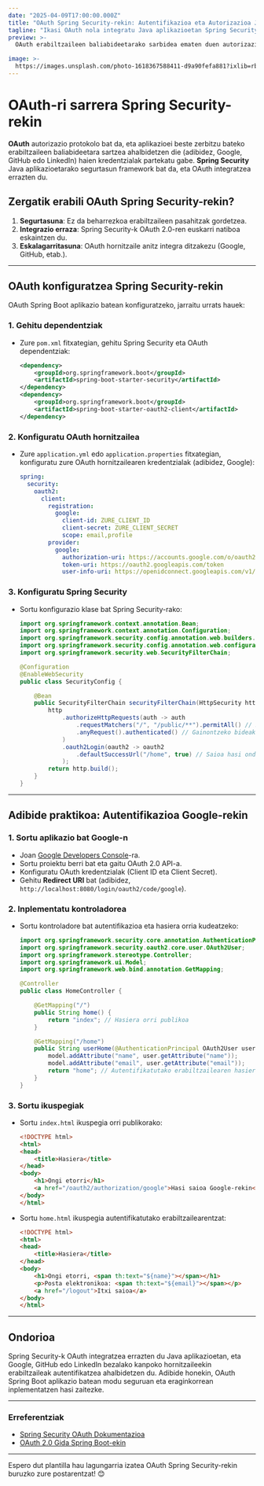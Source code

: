 ```yaml
---
date: "2025-04-09T17:00:00.000Z"
title: "OAuth Spring Security-rekin: Autentifikazioa eta Autorizazioa Java Aplikazioetan"
tagline: "Ikasi OAuth nola integratu Java aplikazioetan Spring Security erabiliz."
preview: >-
  OAuth erabiltzaileen baliabideetarako sarbidea ematen duen autorizazio estandar bat da, haien kredentzialak partekatu gabe. Post honetan, OAuth konfiguratzen irakatsiko dizugu Spring Security erabiliz Java aplikazio batean.

image: >-
  https://images.unsplash.com/photo-1618367588411-d9a90fefa881?ixlib=rb-1.2.1&ixid=MnwxMjA3fDB8MHxwaG90by1wYWdlfHx8fGVufDB8fHx8&auto=format&fit=crop&w=1074&q=80
---
```


# OAuth-ri sarrera Spring Security-rekin

**OAuth** autorizazio protokolo bat da, eta aplikazioei beste zerbitzu bateko erabiltzaileen baliabideetara sartzea ahalbidetzen die (adibidez, Google, GitHub edo LinkedIn) haien kredentzialak partekatu gabe. **Spring Security** Java aplikazioetarako segurtasun framework bat da, eta OAuth integratzea errazten du.

## Zergatik erabili OAuth Spring Security-rekin?

1. **Segurtasuna**: Ez da beharrezkoa erabiltzaileen pasahitzak gordetzea.
2. **Integrazio erraza**: Spring Security-k OAuth 2.0-ren euskarri natiboa eskaintzen du.
3. **Eskalagarritasuna**: OAuth hornitzaile anitz integra ditzakezu (Google, GitHub, etab.).

---

## **OAuth konfiguratzea Spring Security-rekin**

OAuth Spring Boot aplikazio batean konfiguratzeko, jarraitu urrats hauek:

### 1. **Gehitu dependentziak**
   - Zure `pom.xml` fitxategian, gehitu Spring Security eta OAuth dependentziak:
     ```xml
     <dependency>
         <groupId>org.springframework.boot</groupId>
         <artifactId>spring-boot-starter-security</artifactId>
     </dependency>
     <dependency>
         <groupId>org.springframework.boot</groupId>
         <artifactId>spring-boot-starter-oauth2-client</artifactId>
     </dependency>
     ```

### 2. **Konfiguratu OAuth hornitzailea**
   - Zure `application.yml` edo `application.properties` fitxategian, konfiguratu zure OAuth hornitzailearen kredentzialak (adibidez, Google):
     ```yaml
     spring:
       security:
         oauth2:
           client:
             registration:
               google:
                 client-id: ZURE_CLIENT_ID
                 client-secret: ZURE_CLIENT_SECRET
                 scope: email,profile
             provider:
               google:
                 authorization-uri: https://accounts.google.com/o/oauth2/auth
                 token-uri: https://oauth2.googleapis.com/token
                 user-info-uri: https://openidconnect.googleapis.com/v1/userinfo
     ```

### 3. **Konfiguratu Spring Security**
   - Sortu konfigurazio klase bat Spring Security-rako:
     ```java
     import org.springframework.context.annotation.Bean;
     import org.springframework.context.annotation.Configuration;
     import org.springframework.security.config.annotation.web.builders.HttpSecurity;
     import org.springframework.security.config.annotation.web.configuration.EnableWebSecurity;
     import org.springframework.security.web.SecurityFilterChain;

     @Configuration
     @EnableWebSecurity
     public class SecurityConfig {

         @Bean
         public SecurityFilterChain securityFilterChain(HttpSecurity http) throws Exception {
             http
                 .authorizeHttpRequests(auth -> auth
                     .requestMatchers("/", "/public/**").permitAll() // Bide publikoak
                     .anyRequest().authenticated() // Gainontzeko bideak autentifikazioa behar dute
                 )
                 .oauth2Login(oauth2 -> oauth2
                     .defaultSuccessUrl("/home", true) // Saioa hasi ondoren birbideratu
                 );
             return http.build();
         }
     }
     ```

---

## **Adibide praktikoa: Autentifikazioa Google-rekin**

### 1. **Sortu aplikazio bat Google-n**
   - Joan [Google Developers Console](https://console.developers.google.com/)-ra.
   - Sortu proiektu berri bat eta gaitu OAuth 2.0 API-a.
   - Konfiguratu OAuth kredentzialak (Client ID eta Client Secret).
   - Gehitu **Redirect URI** bat (adibidez, `http://localhost:8080/login/oauth2/code/google`).

### 2. **Inplementatu kontroladorea**
   - Sortu kontroladore bat autentifikazioa eta hasiera orria kudeatzeko:
     ```java
     import org.springframework.security.core.annotation.AuthenticationPrincipal;
     import org.springframework.security.oauth2.core.user.OAuth2User;
     import org.springframework.stereotype.Controller;
     import org.springframework.ui.Model;
     import org.springframework.web.bind.annotation.GetMapping;

     @Controller
     public class HomeController {

         @GetMapping("/")
         public String home() {
             return "index"; // Hasiera orri publikoa
         }

         @GetMapping("/home")
         public String userHome(@AuthenticationPrincipal OAuth2User user, Model model) {
             model.addAttribute("name", user.getAttribute("name"));
             model.addAttribute("email", user.getAttribute("email"));
             return "home"; // Autentifikatutako erabiltzailearen hasiera orria
         }
     }
     ```

### 3. **Sortu ikuspegiak**
   - Sortu `index.html` ikuspegia orri publikorako:
     ```html
     <!DOCTYPE html>
     <html>
     <head>
         <title>Hasiera</title>
     </head>
     <body>
         <h1>Ongi etorri</h1>
         <a href="/oauth2/authorization/google">Hasi saioa Google-rekin</a>
     </body>
     </html>
     ```

   - Sortu `home.html` ikuspegia autentifikatutako erabiltzailearentzat:
     ```html
     <!DOCTYPE html>
     <html>
     <head>
         <title>Hasiera</title>
     </head>
     <body>
         <h1>Ongi etorri, <span th:text="${name}"></span></h1>
         <p>Posta elektronikoa: <span th:text="${email}"></span></p>
         <a href="/logout">Itxi saioa</a>
     </body>
     </html>
     ```

---

## **Ondorioa**

Spring Security-k OAuth integratzea errazten du Java aplikazioetan, eta Google, GitHub edo LinkedIn bezalako kanpoko hornitzaileekin erabiltzaileak autentifikatzea ahalbidetzen du. Adibide honekin, OAuth Spring Boot aplikazio batean modu seguruan eta eraginkorrean inplementatzen hasi zaitezke.

---

### **Erreferentziak**
- [Spring Security OAuth Dokumentazioa](https://docs.spring.io/spring-security/reference/servlet/oauth2/index.html)
- [OAuth 2.0 Gida Spring Boot-ekin](https://spring.io/guides/tutorials/spring-boot-oauth2/)

---

Espero dut plantilla hau lagungarria izatea OAuth Spring Security-rekin buruzko zure postarentzat! 😊
